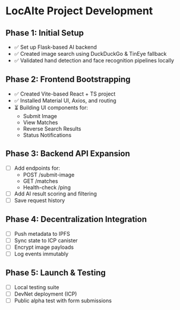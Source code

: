 # LocAIte Project Development

## Phase 1: Initial Setup

- ✅ Set up Flask-based AI backend
- ✅ Created image search using DuckDuckGo & TinEye fallback
- ✅ Validated hand detection and face recognition pipelines locally

## Phase 2: Frontend Bootstrapping

- ✅ Created Vite-based React + TS project
- ✅ Installed Material UI, Axios, and routing
- ⏳ Building UI components for:
  - Submit Image
  - View Matches
  - Reverse Search Results
  - Status Notifications

## Phase 3: Backend API Expansion

- [ ] Add endpoints for:
  - POST /submit-image
  - GET /matches
  - Health-check /ping
- [ ] Add AI result scoring and filtering
- [ ] Save request history

## Phase 4: Decentralization Integration

- [ ] Push metadata to IPFS
- [ ] Sync state to ICP canister
- [ ] Encrypt image payloads
- [ ] Log events immutably

## Phase 5: Launch & Testing

- [ ] Local testing suite
- [ ] DevNet deployment (ICP)
- [ ] Public alpha test with form submissions
